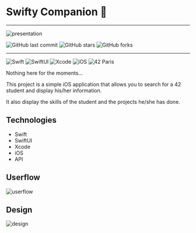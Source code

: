 # Swifty Companion 🍏

---

![presentation](/project_2/project_2.gif)

![GitHub last commit](https://img.shields.io/github/last-commit/jurichar/swifty-companion)
![GitHub stars](https://img.shields.io/github/stars/jurichar/swifty-companion)
![GitHub forks](https://img.shields.io/github/forks/jurichar/swifty-companion)

---

![Swift](https://img.shields.io/badge/-Swift-FA7343?logo=swift&logoColor=white&style=flat)
![SwiftUI](https://img.shields.io/badge/-SwiftUI-FA7343?logo=swift&logoColor=white&style=flat)
![Xcode](https://img.shields.io/badge/-Xcode-1575F9?logo=xcode&logoColor=white&style=flat)
![iOS](https://img.shields.io/badge/-iOS-000000?logo=apple&logoColor=white&style=flat)
![42 Paris](https://img.shields.io/badge/-42-000000?logo=42&logoColor=white&style=flat)

Nothing here for the moments...

This project is a simple iOS application that allows you to search for a 42 student and display his/her information.

It also display the skills of the student and the projects he/she has done.

## Technologies

- Swift
- SwiftUI
- Xcode
- iOS
- API

## Userflow

![userflow](/project_2/images/userflow.png)

## Design

![design](/project_2/images/design.png)
